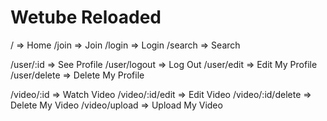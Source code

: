 # Wetube Reloaded
 
/       => Home
/join   => Join
/login  => Login
/search => Search


/user/:id       => See Profile
/user/logout    => Log Out
/user/edit      => Edit My Profile
/user/delete    => Delete My Profile


/video/:id          => Watch Video
/video/:id/edit     => Edit Video
/video/:id/delete   => Delete My Video
/video/upload       => Upload My Video